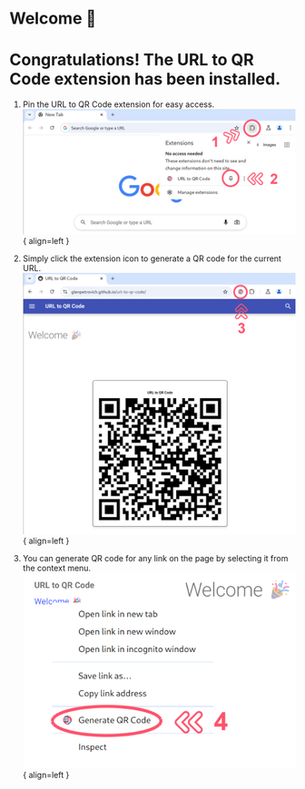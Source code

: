 # Welcome 🎉

# Congratulations! The URL to QR Code extension has been installed.

1. Pin the URL to QR Code extension for easy access.
   ![Pin the extension](./imgs/pin.png){ align=left }

2. Simply click the extension icon to generate a QR code for the current URL.
   ![Use the extension](./imgs/use.png){ align=left }

3. You can generate QR code for any link on the page by selecting it from the context menu.
   ![Use for link](./imgs/context-menu.png){ align=left }